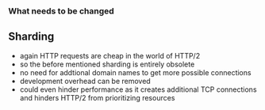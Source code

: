 ###  What needs to be changed <!-- .element: class="section-title" -->

##  Sharding

- again HTTP requests are cheap in the world of HTTP/2
- so the before mentioned sharding is entirely obsolete
- no need for addtional domain names to get more possible connections
- development overhead can be removed
- could even hinder performance as it creates additional TCP connections and hinders HTTP/2 from prioritizing resources

